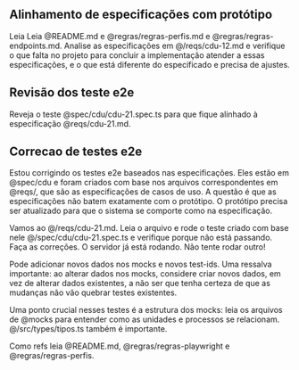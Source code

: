 ## Alinhamento de especificações com protótipo

Leia Leia @README.md e @regras/regras-perfis.md e @regras/regras-endpoints.md. Analise as especificações em
@/reqs/cdu-12.md e verifique o que falta no projeto para concluir a implementação atender a essas especificações, e o
que está diferente do especificado e precisa de ajustes.

## Revisão dos teste e2e

Reveja o teste @spec/cdu/cdu-21.spec.ts para que fique alinhado à especificação @reqs/cdu-21.md.

## Correcao de testes e2e
Estou corrigindo os testes e2e baseados nas especificações. Eles estão em @spec/cdu e foram criados com base nos arquivos correspondentes em @reqs/, que são as especificações de casos de uso. A questão é que as especificações não batem exatamente com o protótipo. O protótipo precisa ser atualizado para que o sistema se comporte como na especificação.

Vamos ao @/reqs/cdu-21.md. Leia o arquivo e rode o teste criado com base nele @/spec/cdu/cdu-21.spec.ts e verifique porque não está passando. Faça as correções.
O servidor já está rodando. Não tente rodar outro!

Pode adicionar novos dados nos mocks e novos test-ids. Uma ressalva importante: ao alterar dados nos mocks, considere criar novos dados, em vez de alterar dados existentes, a não ser que tenha certeza de que as mudanças não vão quebrar testes existentes.

Uma ponto crucial nesses testes é a estrutura dos mocks: leia os arquivos de @mocks para entender como as unidades e processos se relacionam. @/src/types/tipos.ts também é importante.

Como refs leia @README.md, @regras/regras-playwright e @regras/regras-perfis.